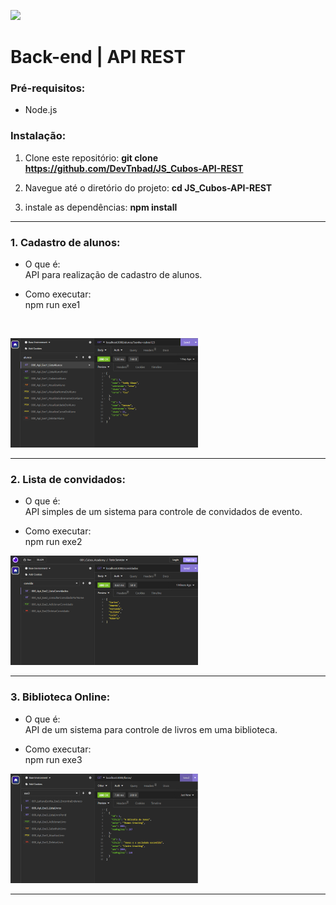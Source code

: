 ![](https://i.imgur.com/xG74tOh.png)

# Back-end | API REST

### Pré-requisitos:
- Node.js

### Instalação:
1. Clone este repositório:
**git clone https://github.com/DevTnbad/JS_Cubos-API-REST**

2. Navegue até o diretório do projeto: 
**cd JS_Cubos-API-REST**

3. instale as dependências:
**npm install**
---
### 1. Cadastro de alunos:

- O que é: 
<br>API para realização de cadastro de alunos.


- Como executar:
<br> npm run exe1
<br>

<img width="300" src=prints/listaAlunos.png> <br>

<hr>

### 2. Lista de convidados:

- O que é: 
<br>API simples de um sistema para controle de convidados de evento.


- Como executar: 
<br> npm run exe2

<img width="300" src=prints/listaConvidados.png>

<br>

---
### 3. Biblioteca Online:

- O que é: 
<br>API de um sistema para controle de livros em uma biblioteca.


- Como executar: 
<br> npm run exe3

<img width="300" src=prints/listaLivros.png> 

---
